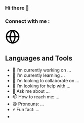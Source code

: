 ### Hi there 👋

### Connect with me :

[![img_contact](./img/globe-light.svg)](https://mikecodeur.com#gh-light-mode-only)

## Languages and Tools

- 🔭 I’m currently working on ...
- 🌱 I’m currently learning ...
- 👯 I’m looking to collaborate on ...
- 🤔 I’m looking for help with ...
- 💬 Ask me about ...
- 📫 How to reach me: ...
- 😄 Pronouns: ...
- ⚡ Fun fact: ...
- 
